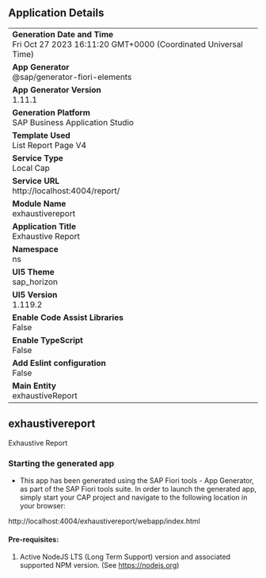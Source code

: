 ## Application Details
|               |
| ------------- |
|**Generation Date and Time**<br>Fri Oct 27 2023 16:11:20 GMT+0000 (Coordinated Universal Time)|
|**App Generator**<br>@sap/generator-fiori-elements|
|**App Generator Version**<br>1.11.1|
|**Generation Platform**<br>SAP Business Application Studio|
|**Template Used**<br>List Report Page V4|
|**Service Type**<br>Local Cap|
|**Service URL**<br>http://localhost:4004/report/
|**Module Name**<br>exhaustivereport|
|**Application Title**<br>Exhaustive Report|
|**Namespace**<br>ns|
|**UI5 Theme**<br>sap_horizon|
|**UI5 Version**<br>1.119.2|
|**Enable Code Assist Libraries**<br>False|
|**Enable TypeScript**<br>False|
|**Add Eslint configuration**<br>False|
|**Main Entity**<br>exhaustiveReport|

## exhaustivereport

Exhaustive Report

### Starting the generated app

-   This app has been generated using the SAP Fiori tools - App Generator, as part of the SAP Fiori tools suite.  In order to launch the generated app, simply start your CAP project and navigate to the following location in your browser:

http://localhost:4004/exhaustivereport/webapp/index.html

#### Pre-requisites:

1. Active NodeJS LTS (Long Term Support) version and associated supported NPM version.  (See https://nodejs.org)


